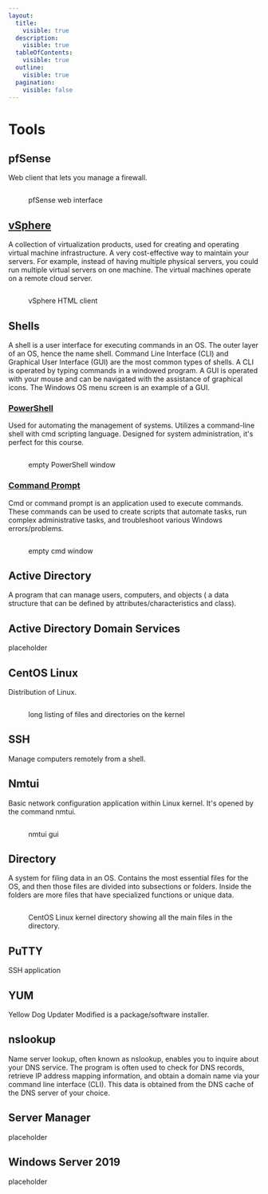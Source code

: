```yaml
---
layout:
  title:
    visible: true
  description:
    visible: true
  tableOfContents:
    visible: true
  outline:
    visible: true
  pagination:
    visible: false
---
```


# Tools

## pfSense

Web client that lets you manage a firewall.

<figure><img src="../.gitbook/assets/image (1) (1) (1) (1) (1) (1) (1) (1).png" alt=""><figcaption><p>pfSense web interface</p></figcaption></figure>

## [vSphere](https://www.vmware.com/products/vsphere.html)

A collection of virtualization products, used for creating and operating virtual machine infrastructure. A very cost-effective way to maintain your servers. For example, instead of having multiple physical servers, you could run multiple virtual servers on one machine. The virtual machines operate on a remote cloud server.     &#x20;

<figure><img src="../.gitbook/assets/image (5) (1) (1) (1).png" alt=""><figcaption><p>vSphere HTML client </p></figcaption></figure>

## Shells

A shell is a user interface for executing commands in an OS. The outer layer of an OS, hence the name shell. Command Line Interface (CLI) and Graphical User Interface (GUI) are the most common types of shells. A CLI is operated by typing commands in a windowed program. A GUI is operated with your mouse and can be navigated with the assistance of graphical icons. The Windows OS menu screen is an example of a GUI.

### [PowerShell](https://learn.microsoft.com/en-us/powershell/scripting/overview?view=powershell-7.3)

Used for automating the management of systems. Utilizes a command-line shell with cmd scripting language. Designed for system administration, it's perfect for this course. &#x20;

<figure><img src="../.gitbook/assets/image (4) (1) (1) (1).png" alt=""><figcaption><p>empty PowerShell window</p></figcaption></figure>

### [Command Prompt](https://learn.microsoft.com/en-us/windows-server/administration/windows-commands/windows-commands)&#x20;

Cmd or command prompt is an application used to execute commands. These commands can be used to create scripts that automate tasks, run complex administrative tasks, and troubleshoot various Windows errors/problems.&#x20;

<figure><img src="../.gitbook/assets/image (3) (1) (1) (1).png" alt=""><figcaption><p>empty cmd window </p></figcaption></figure>

## Active Directory&#x20;

A program that can manage users, computers, and objects ( a data structure that can be defined by attributes/characteristics and class).&#x20;

## Active Directory Domain Services

placeholder &#x20;

## CentOS Linux

Distribution of Linux.&#x20;

<figure><img src="../.gitbook/assets/image (1) (1) (1) (1).png" alt=""><figcaption><p>long listing of files and directories on the kernel</p></figcaption></figure>

## SSH

Manage computers remotely from a shell.&#x20;

## Nmtui&#x20;

Basic network configuration application within Linux kernel. It's opened by the command nmtui.

<figure><img src="../.gitbook/assets/image (3) (1) (1).png" alt=""><figcaption><p>nmtui gui</p></figcaption></figure>

## Directory&#x20;

A system for filing data in an OS. Contains the most essential files for the OS, and then those files are divided into subsections or folders. Inside the folders are more files that have specialized functions or unique data.

<figure><img src="../.gitbook/assets/image (4) (1) (1).png" alt=""><figcaption><p>CentOS Linux kernel directory showing all the main files in the directory.</p></figcaption></figure>

## PuTTY&#x20;

SSH application&#x20;

## YUM&#x20;

Yellow Dog Updater Modified is a package/software installer.&#x20;

## nslookup

Name server lookup, often known as nslookup, enables you to inquire about your DNS service. The program is often used to check for DNS records, retrieve IP address mapping information, and obtain a domain name via your command line interface (CLI). This data is obtained from the DNS cache of the DNS server of your choice.

## Server Manager

placeholder

## Windows Server 2019

placeholder
